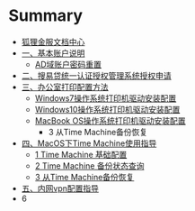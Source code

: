 # Summary

* [狐狸金服文档中心](README.md)
* [一、基本账户说明](chapter1.md)
  * [AD域账户密码重置](chapter1/11.md)
* [二、搜易贷统一认证授权管理系统授权申请](2.md)
* [三、办公室打印配置方法](3.md)
  * [Windows7操作系统打印机驱动安装配置](3/1.md)
  * [Windows10操作系统打印机驱动安装配置](3/windows10cao-zuo-xi-tong-da-yin-ji-qu-dong-an-zhuang-pei-zhi.md)
  * [MacBook OS操作系统打印机驱动安装配置](3/3.md)
    * 3 从Time Machine备份恢复
* [四、MacOS下Time Machine使用指导](4.md)
  * [1 Time Machine 基础配置](4/1.md)
  * [2 Time Machine 备份状态查询](4/2-time-machine-bei-fen-zhuang-tai-cha-xun.md)
  * [3 从Time Machine备份恢复](4/3-cong-time-machine-bei-fen-hui-fu.md)
* [五、内网vpn配置指导](5.md)
* 6

